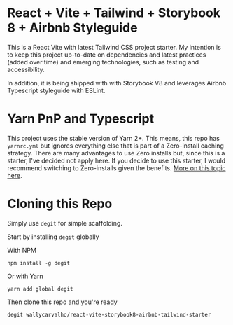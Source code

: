 # React + Vite + Tailwind + Storybook 8 + Airbnb Styleguide

This is a React Vite with latest Tailwind CSS project starter. My intention is to keep this project up-to-date on dependencies and latest practices (added over time) and emerging technologies, such as testing and accessibility.

In addition, it is being shipped with with Storybook V8 and leverages Airbnb Typescript styleguide with ESLint. 

# Yarn PnP and Typescript

This project uses the stable version of Yarn 2+. This means, this repo has `yarnrc.yml` but ignores everything else that is part of a Zero-install caching strategy. There are many advantages to use Zero installs but, since this is a starter, I've decided not apply here. If you decide to use this starter, I would recommend switching to Zero-installs given the benefits. [More on this topic here](https://yarnpkg.com/features/caching).


# Cloning this Repo

Simply use `degit` for simple scaffolding. 

Start by installing `degit` globally

With NPM

```shell
npm install -g degit
```

Or with Yarn

```shell
yarn add global degit
```


Then clone this repo and you're ready

```shell
degit wallycarvalho/react-vite-storybook8-airbnb-tailwind-starter
```

